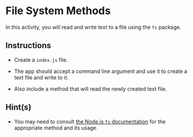 # File System Methods

In this activity, you will read and write text to a file using the `fs` package.

## Instructions

* Create a `index.js` file.

* The app should accept a command line argument and use it to create a text file and write to it. 

* Also include a method that will read the newly created text file. 

## Hint(s)

* You may need to consult [the Node.js `fs` documentation](https://nodejs.org/api/fs.html) for the appropriate method and its usage. 
